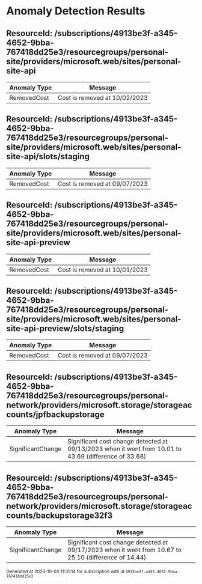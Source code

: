 # Anomaly Detection Results

## ResourceId: /subscriptions/4913be3f-a345-4652-9bba-767418dd25e3/resourcegroups/personal-site/providers/microsoft.web/sites/personal-site-api

| Anomaly Type | Message |
|---|---|
|RemovedCost| Cost is removed at 10/02/2023|

## ResourceId: /subscriptions/4913be3f-a345-4652-9bba-767418dd25e3/resourcegroups/personal-site/providers/microsoft.web/sites/personal-site-api/slots/staging

| Anomaly Type | Message |
|---|---|
|RemovedCost| Cost is removed at 09/07/2023|

## ResourceId: /subscriptions/4913be3f-a345-4652-9bba-767418dd25e3/resourcegroups/personal-site/providers/microsoft.web/sites/personal-site-api-preview

| Anomaly Type | Message |
|---|---|
|RemovedCost| Cost is removed at 10/01/2023|

## ResourceId: /subscriptions/4913be3f-a345-4652-9bba-767418dd25e3/resourcegroups/personal-site/providers/microsoft.web/sites/personal-site-api-preview/slots/staging

| Anomaly Type | Message |
|---|---|
|RemovedCost| Cost is removed at 09/07/2023|

## ResourceId: /subscriptions/4913be3f-a345-4652-9bba-767418dd25e3/resourcegroups/personal-network/providers/microsoft.storage/storageaccounts/jpfbackupstorage

| Anomaly Type | Message |
|---|---|
|SignificantChange| Significant cost change detected at 09/13/2023 when it went from 10.01 to 43.69 (difference of 33.68)|

## ResourceId: /subscriptions/4913be3f-a345-4652-9bba-767418dd25e3/resourcegroups/personal-network/providers/microsoft.storage/storageaccounts/backupstorage32f3

| Anomaly Type | Message |
|---|---|
|SignificantChange| Significant cost change detected at 09/17/2023 when it went from 10.67 to 25.10 (difference of 14.44)|


<sup>Generated at 2023-10-03 11:31:14 for subscription with id `4913be3f-a345-4652-9bba-767418dd25e3`</sup>
